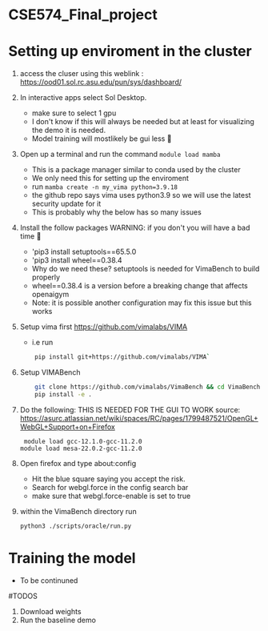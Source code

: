 # CSE574_Final_project

# Setting up enviroment in the cluster 
1. access the cluser using this weblink : https://ood01.sol.rc.asu.edu/pun/sys/dashboard/
2.  In interactive apps select Sol Desktop.  
    - make sure to select 1 gpu 
    - I don't know if this will always be needed but at least for visualizing the demo it is needed. 
    - Model training will mostlikely be gui less 🙂
3. Open up a terminal and run the command `module load mamba`
    - This is a package manager similar to conda used by the cluster 
    - We only need this for setting up the enviroment 
    - run `mamba create -n my_vima python=3.9.18` 
    - the github repo says vima uses python3.9 so we will use the latest security update for it
    - This is probably why the below has so many issues 

4. Install the follow packages WARNING: if you don't you will have a bad time 🔫 
    - 'pip3 install setuptools==65.5.0
    - 'pip3 install wheel==0.38.4   
    - Why do we need these?  setuptools is needed for VimaBench to build properly 
    - wheel==0.38.4 is a version before a breaking change that affects openaigym 
    - Note: it is possible another configuration may fix this issue but this works 
5. Setup vima first https://github.com/vimalabs/VIMA
    - i.e run   
    ```Bash
        pip install git+https://github.com/vimalabs/VIMA`
    ```
6. Setup VIMABench
    ```Bash 
        git clone https://github.com/vimalabs/VimaBench && cd VimaBench
        pip install -e .
    ```
7. Do the following: THIS IS NEEDED FOR THE GUI TO WORK  source: https://asurc.atlassian.net/wiki/spaces/RC/pages/1799487521/OpenGL+WebGL+Support+on+Firefox
    ```
     module load gcc-12.1.0-gcc-11.2.0
    module load mesa-22.0.2-gcc-11.2.0
    ``` 
8. Open firefox and  type  about:config
    - Hit the blue square saying you accept the risk.  
    - Search for webgl.force  in the config search bar 
    - make sure that webgl.force-enable is set to true 
9.  within the VimaBench directory run
    ```bash
    python3 ./scripts/oracle/run.py 
    ```

# Training the model 
 - To be continuned 

#TODOS 
1. Download weights
2. Run the baseline demo
